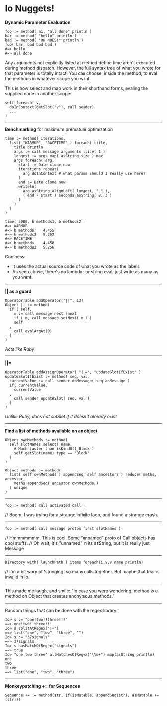 # Io Nuggets! #
**Dynamic Parameter Evaluation**
```
foo := method( a1, "all done" println )
bar := method( "hello" println )
bad := method( "OH NOES!" println )
foo( bar, bad bad bad )
#=> hello
#=> all done
```
Any arguments not explicitly listed at method define time aren't executed during method dispatch. However, the full syntax tree of what you wrote for that parameter is totally intact. You can choose, inside the method, to eval the methods in whatever scope you want.

This is how select and map work in their shorthand forms, evaling the supplied code in another scope:
```
self foreach( v,
  doInContext(getSlot("v"), call sender)
  ...
)
```

---

**Benchmarking** for maximum premature optimization
```
time := method( iterations,
  list( "WARMUP", "RACETIME" ) foreach( title,
    title println
    args := call message arguments slice( 1 )
    longest := args map( asString size ) max
    args foreach( arg,
      start := Date clone now
      iterations repeat(
        arg doInContext # what params should I really use here?
      )
      end := Date clone now
      writeln(
        arg asString alignLeft( longest, " " ),
        ( end - start ) seconds asString( 8, 3 )
      )
    )
  )
)

time( 5000, b methods1, b methods2 )
#=> WARMUP
#=> b methods    4.455
#=> b methods2   5.252
#=> RACETIME
#=> b methods    4.458
#=> b methods2   5.256
```
Coolness:
  * It uses the actual source code of what you wrote as the labels
  * As seen above, there's no lambdas or string eval, just write as many as you want.

---

**|| as a guard**
```
OperatorTable addOperator("||", 13)
Object || := method(
  if ( self,
    m := call message next ?next
    if ( m, call message setNext( m ) )    
    self
  ,
    call evalArgAt(0)
  )
)
```
_Acts like Ruby_

---

**||=**
```
OperatorTable addAssignOperator( "||=", "updateSlotIfExist" )
updateSlotIfExist := method( seq, val,
  currentValue := call sender doMessage( seq asMessage )  
  if( currentValue,
    currentValue
  ,
    call sender updateSlot( seq, val )
  )
)
```
_Unlike Ruby, does not setSlot if it doesn't already exist_

---

**Find a list of methods available on an object**
```
Object ownMethods := method(
  self slotNames select( name,
    # Much faster than isKindOf( Block )
    self getSlot(name) type == "Block"
  )
)

Object methods := method(
  list( self ownMethods ) appendSeq( self ancestors ) reduce( meths, ancestor,
    meths appendSeq( ancestor ownMethods )
  ) unique
)
```

---

```
foo := method( call activated call )
```
// Boom. I was trying for a strange infinite loop, and found a strange crash.

---

```
foo := method( call message protos first slotNames )
```
// Hmmmmmmm. This is cool. Some "unnamed" proto of Call objects has cool stuffs.
// Oh wait, it's "unnamed" in its asString, but it is really just Message

---

```
Directory with( launchPath ) items foreach(i,v,v name println)
```
// I'm a bit wary of 'stringing' so many calls together. But maybe that fear is invalid in Io.

---

This made me laugh, and smile:
"In case you were wondering, method is a method on Object that creates anonymous methods."

---


Random things that can be done with the regex library:
```
Io> s := "one!two!!three!!!"
==> one!two!!three!!!
Io> s splitAtRegex("!+")
==> list("one", "two", "three", "")
Io> s := "37signals"
==> 37signals
Io> s hasMatchOfRegex("signals")
==> true
Io> "one two three" allMatchesOfRegex("\\w+") map(asString println)
one
two
three
==> list("one", "two", "three")
```


---


**Monkeypatching += for Sequences**
```
Sequence += := method(str, if(isMutable, appendSeq(str), asMutable +=(str)))
```